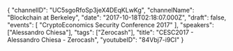 {
    "channelID": "UC5sgoRfoSp3jeX4DEqKLwKg",
    "channelName": "Blockchain at Berkeley",
    "date": "2017-10-18T02:18:07.000Z",
    "draft": false,
    "events": [
        "CryptoEconomics Security Conference 2017"
    ],
    "speakers": ["Alessandro Chiesa"],
    "tags": ["Zerocash"],
    "title": "CESC2017 - Alessandro Chiesa - Zerocash",
    "youtubeID": "84Vbj7-i9CI"
}
